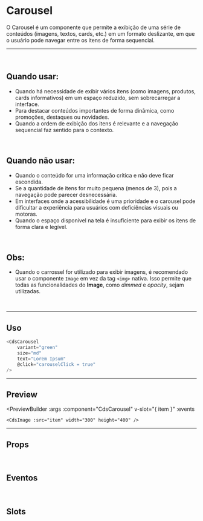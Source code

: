 # Carousel

O Carousel é um componente que permite a exibição de uma série de conteúdos (imagens, textos, cards, etc.) em um formato deslizante, em que o usuário pode navegar entre os itens de forma sequencial.

---
<br>

## Quando usar:
- Quando há necessidade de exibir vários itens (como imagens, produtos, cards informativos) em um espaço reduzido, sem sobrecarregar a interface.
- Para destacar conteúdos importantes de forma dinâmica, como promoções, destaques ou novidades.
- Quando a ordem de exibição dos itens é relevante e a navegação sequencial faz sentido para o contexto.

<br>

## Quando não usar:
- Quando o conteúdo for uma informação crítica e não deve ficar escondida.
- Se a quantidade de itens for muito pequena (menos de 3), pois a navegação pode parecer desnecessária.
- Em interfaces onde a acessibilidade é uma prioridade e o carousel pode dificultar a experiência para usuários com deficiências visuais ou motoras.
- Quando o espaço disponível na tela é insuficiente para exibir os itens de forma clara e legível.

<br>

## Obs:
- Quando o carrossel for utilizado para exibir imagens, é recomendado usar o componente `Image` em vez da tag `<img>` nativa. Isso permite que todas as funcionalidades do <b>Image</b>, como <i>dimmed</i> e <i>opacity</i>, sejam utilizadas.

<br>

---

## Uso

```js
<CdsCarousel
	variant="green"
	size="md"
	text="Lorem Ipsum"
	@click="carouselClick = true"
/>
```

---

## Preview

<PreviewBuilder
	:args
	:component="CdsCarousel"
	v-slot="{ item }"
	:events
>
	<CdsImage :src="item" width="300" height="400" />
</PreviewBuilder>

---

## Props

<APITable
	name="CdsCarousel"
	section="props"
/>
<br>

## Eventos

<APITable
	name="CdsCarousel"
	section="events"
/>
<br>

## Slots

<APITable
	name="CdsCarousel"
	section="slots"
/>

<script setup>
import { ref } from 'vue';
import CdsCarousel from '@/components/Carousel.vue';

const events = [
	'item-click'
];

const args = ref({
	items: [
		'https://picsum.photos/600/800?random=1',
		'https://picsum.photos/600/800?random=2',
		'https://picsum.photos/600/800?random=3',
		'https://picsum.photos/600/800?random=4',
		'https://picsum.photos/600/800?random=5',
		'https://picsum.photos/600/800?random=6',
		'https://picsum.photos/600/800?random=7',
	],
	gap: 0,
	snapTo: 'start',
	showArrows: false,
	darkArrows: false,
	clickable: false,
});
</script>
